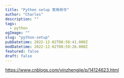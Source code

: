 ```yaml
---
title: "Python setup 常用命令"
author: "Charles"
description: ""
tags:
  - python
ogImage: ""
slug: "python-setup"
pubDatetime: 2022-12-02T08:58:41.000Z
modDatetime: 2022-12-02T08:59:26.000Z
featured: false
draft: false
---
```


<https://www.cnblogs.com/yinzhengjie/p/14124623.html>
